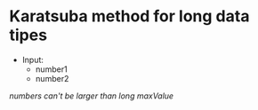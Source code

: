 # Karatsuba method for long data tipes

- Input:
  - number1
  - number2
  
*numbers can't be larger than long maxValue*  
